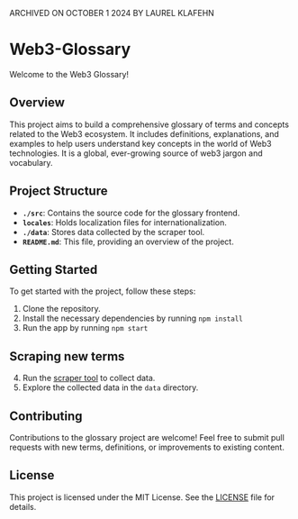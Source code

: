 ARCHIVED ON OCTOBER 1 2024 BY LAUREL KLAFEHN
# Web3-Glossary

Welcome to the Web3 Glossary!

## Overview
This project aims to build a comprehensive glossary of terms and concepts related to the Web3 ecosystem. It includes definitions, explanations, and examples to help users understand key concepts in the world of Web3 technologies. It is a global, ever-growing source of web3 jargon and vocabulary.

## Project Structure
- **`./src`**: Contains the source code for the glossary frontend.
- **`locales`**: Holds localization files for internationalization.
- **`./data`**: Stores data collected by the scraper tool.
- **`README.md`**: This file, providing an overview of the project.

## Getting Started
To get started with the project, follow these steps:
1. Clone the repository.
2. Install the necessary dependencies by running `npm install`
3. Run the app by running `npm start`

## Scraping new terms
4. Run the [scraper tool](https://github.com/mapachurro/term-scraper) to collect data.
5. Explore the collected data in the `data` directory.

## Contributing
Contributions to the glossary project are welcome! Feel free to submit pull requests with new terms, definitions, or improvements to existing content.

## License
This project is licensed under the MIT License. See the [LICENSE](LICENSE) file for details.
